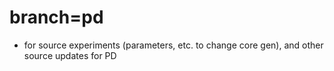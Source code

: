 # branch=pd

* for source experiments (parameters, etc. to change core gen), and other source updates for PD
